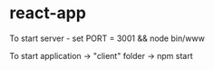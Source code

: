 # react-app

To start server - set PORT = 3001 && node bin/www

To start application -> "client" folder -> npm start
